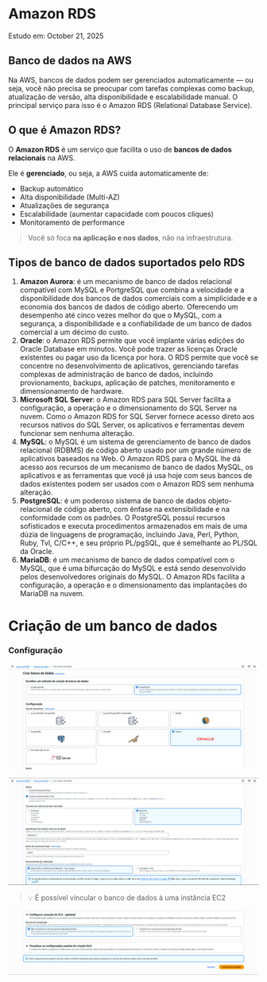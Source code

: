 # Amazon RDS

Estudo em: October 21, 2025

## Banco de dados na AWS

Na AWS, bancos de dados podem ser gerenciados automaticamente — ou seja, você não precisa se preocupar com tarefas complexas como backup, atualização de versão, alta disponibilidade e escalabilidade manual.
O principal serviço para isso é o Amazon RDS (Relational Database Service).

## O que é Amazon RDS?

O **Amazon RDS** é um serviço que facilita o uso de **bancos de dados relacionais** na AWS.

Ele é **gerenciado**, ou seja, a AWS cuida automaticamente de:

- Backup automático
- Alta disponibilidade (Multi-AZ)
- Atualizações de segurança
- Escalabilidade (aumentar capacidade com poucos cliques)
- Monitoramento de performance

> Você só foca **na aplicação e nos dados**, não na infraestrutura.
> 

## Tipos de banco de dados suportados pelo RDS

1. **Amazon Aurora**: é um mecanismo de banco de dados relacional compatível com MySQL e PortgreSQL que combina a velocidade e a disponibilidade dos bancos de dados comerciais com a simplicidade e a economia dos bancos de dados de código aberto. Oferecendo um desempenho até cinco vezes melhor do que o MySQL, com a segurança, a disponibilidade e a confiabilidade de um banco de dados comercial a um décimo do custo.
2. **Oracle**: o Amazon RDS permite que você implante várias edições do Oracle Database em minutos. Você pode trazer as licenças Oracle existentes ou pagar uso da licença por hora. O RDS permite que você se concentre no desenvolvimento de aplicativos, gerenciando tarefas complexas de administração de banco de dados, incluindo provionamento, backups, aplicação de patches, monitoramento e dimensionamento de hardware.
3. **Microsoft SQL Server**: o Amazon RDS para SQL Server facilita a configuração, a operação e o dimensionamento do SQL Server na nuvem. Como o Amazon RDS for SQL Server fornece acesso direto aos recursos nativos do SQL Server, os aplicativos e ferramentas devem funcionar sem nenhuma alteração.
4. **MySQL**: o MySQL é um sistema de gerenciamento de banco de dados relacional (RDBMS) de código aberto usado por um grande número de aplicativos baseados na Web. O Amazon RDS para o MySQL lhe dá acesso aos recursos de um mecanismo de banco de dados MySQL, os aplicativos e as ferramentas que você já usa hoje com seus bancos de dados existentes podem ser usados com o Amazon RDS sem nenhuma alteração.
5. **PostgreSQL**:  é um poderoso sistema de banco de dados objeto-relacional de código aberto, com ênfase na extensibilidade e na conformidade com os padrões. O PostgreSQL possui recursos sofisticados e executa procedimentos armazenados em mais de uma dúzia de linguagens  de programação, incluindo Java, Perl, Python, Ruby, Tvl, C/C++, e seu próprio PL/pgSQL, que é semelhante ao PL/SQL da Oracle.
6. **MariaDB**: é um mecanismo de banco de dados compatível com o MySQL, que é uma bifurcação do MySQL e está sendo desenvolvido pelos desenvolvedores originais do MySQL. O Amazon RDs facilita a configuração, a operação e o dimensionamento das implantações do MariaDB na nuvem.

# Criação de um banco de dados

### Configuração

![image.png](image.png)

![image.png](image%201.png)

>💡 É possível vincular o banco de dados à uma instância EC2


![image.png](image%202.png)